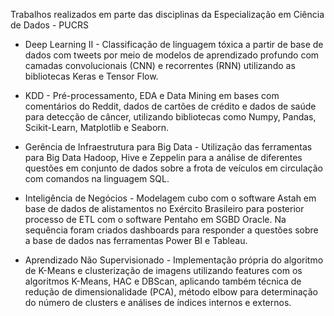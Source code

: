 Trabalhos realizados em parte das disciplinas da Especialização em Ciência de Dados - PUCRS

- Deep Learning II - Classificação de linguagem tóxica a partir de base de dados com tweets por meio de modelos de aprendizado profundo com camadas convolucionais (CNN) e recorrentes (RNN) utilizando as bibliotecas Keras e Tensor Flow.

- KDD - Pré-processamento, EDA e Data Mining em bases com comentários do Reddit, dados de cartões de crédito e dados de saúde para detecção de câncer, utilizando bibliotecas como Numpy, Pandas, Scikit-Learn, Matplotlib e Seaborn.

- Gerência de Infraestrutura para Big Data - Utilização das ferramentas para Big Data Hadoop, Hive e Zeppelin para a análise de diferentes questões em conjunto de dados sobre a frota de veículos em circulação com comandos na linguagem SQL. 

- Inteligência de Negócios - Modelagem cubo com o software Astah em base de dados de alistamentos no Exército Brasileiro para posterior processo de ETL com o software Pentaho em SGBD Oracle. Na sequência foram criados dashboards para responder a questões sobre a base de dados nas ferramentas Power BI e Tableau.

- Aprendizado Não Supervisionado - Implementação própria do algoritmo de K-Means e clusterização de imagens utilizando features com os algoritmos K-Means, HAC e DBScan, aplicando também técnica de redução de dimensionalidade (PCA), método elbow para determinação do número de clusters e análises de índices internos e externos.
